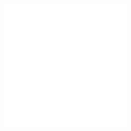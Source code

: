 
<div align="center">
    <img src="example.svg" width="400" height="400" alt="css-in-readme">
</div>
